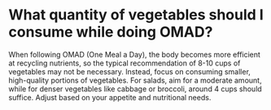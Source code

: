 # What quantity of vegetables should I consume while doing OMAD?

When following OMAD (One Meal a Day), the body becomes more efficient at recycling nutrients, so the typical recommendation of 8-10 cups of vegetables may not be necessary. Instead, focus on consuming smaller, high-quality portions of vegetables. For salads, aim for a moderate amount, while for denser vegetables like cabbage or broccoli, around 4 cups should suffice. Adjust based on your appetite and nutritional needs.